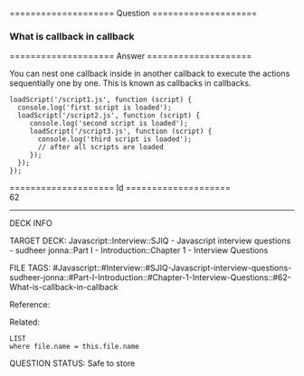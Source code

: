 ==================== Question ====================  

### What is callback in callback  

==================== Answer ====================  

You can nest one callback inside in another callback to execute the actions sequentially one by one. This is known as callbacks in callbacks.

<!-- codeblock-start -->
<pre><code class="hljs language-javascript"><span class="hljs-title function_">loadScript</span>(<span class="hljs-string">'/script1.js'</span>, <span class="hljs-keyword">function</span> (<span class="hljs-params">script</span>) {
  <span class="hljs-variable language_">console</span>.<span class="hljs-title function_">log</span>(<span class="hljs-string">'first script is loaded'</span>);
  <span class="hljs-title function_">loadScript</span>(<span class="hljs-string">'/script2.js'</span>, <span class="hljs-keyword">function</span> (<span class="hljs-params">script</span>) {
     <span class="hljs-variable language_">console</span>.<span class="hljs-title function_">log</span>(<span class="hljs-string">'second script is loaded'</span>);
     <span class="hljs-title function_">loadScript</span>(<span class="hljs-string">'/script3.js'</span>, <span class="hljs-keyword">function</span> (<span class="hljs-params">script</span>) {
       <span class="hljs-variable language_">console</span>.<span class="hljs-title function_">log</span>(<span class="hljs-string">'third script is loaded'</span>);
       <span class="hljs-comment">// after all scripts are loaded</span>
     });
  });
});
</code></pre>
<!-- codeblock-end -->

==================== Id ====================  
62

---

DECK INFO

TARGET DECK: Javascript::Interview::SJIQ - Javascript interview questions - sudheer jonna::Part I - Introduction::Chapter 1 - Interview Questions

FILE TAGS: #Javascript::#Interview::#SJIQ-Javascript-interview-questions-sudheer-jonna::#Part-I-Introduction::#Chapter-1-Interview-Questions::#62-What-is-callback-in-callback

Reference:

Related:

```dataview
LIST
where file.name = this.file.name
```

QUESTION STATUS: Safe to store
